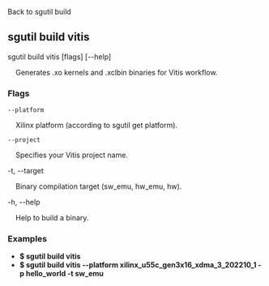 Back to sgutil build


## sgutil build vitis

sgutil build vitis [flags] [--help]

  &nbsp; &nbsp; Generates .xo kernels and .xclbin binaries for Vitis workflow.


### Flags
    --platform 

  &nbsp; &nbsp; Xilinx platform (according to sgutil get platform).


    --project

  &nbsp; &nbsp; Specifies your Vitis project name.


-t, --target

  &nbsp; &nbsp; Binary compilation target (sw_emu, hw_emu, hw).


-h, --help 

  &nbsp; &nbsp; Help to build a binary.


### Examples
* **$ sgutil build vitis**
* **$ sgutil build vitis --platform xilinx_u55c_gen3x16_xdma_3_202210_1 -p hello_world -t sw_emu**
